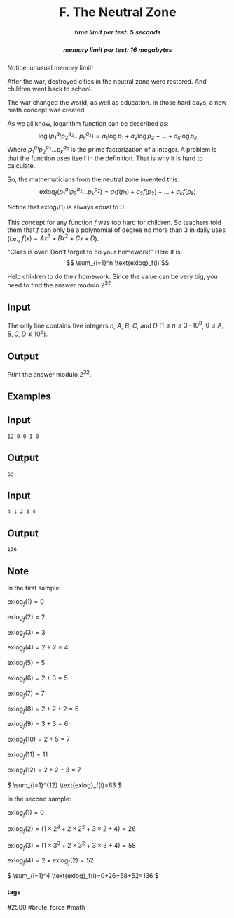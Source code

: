 <h1 style='text-align: center;'> F. The Neutral Zone</h1>

<h5 style='text-align: center;'>time limit per test: 5 seconds</h5>
<h5 style='text-align: center;'>memory limit per test: 16 megabytes</h5>

Notice: unusual memory limit!

After the war, destroyed cities in the neutral zone were restored. And children went back to school.

The war changed the world, as well as education. In those hard days, a new math concept was created.

As we all know, logarithm function can be described as: $$ \log(p_1^{a_1}p_2^{a_2}...p_k^{a_2}) = a_1 \log p_1 + a_2 \log p_2 + ... + a_k \log p_k $$ Where $p_1^{a_1}p_2^{a_2}...p_k^{a_2}$ is the prime factorization of a integer. A problem is that the function uses itself in the definition. That is why it is hard to calculate.

So, the mathematicians from the neutral zone invented this: $$ \text{exlog}_f(p_1^{a_1}p_2^{a_2}...p_k^{a_2}) = a_1 f(p_1) + a_2 f(p_2) + ... + a_k f(p_k) $$

Notice that $\text{exlog}_f(1)$ is always equal to $0$.

This concept for any function $f$ was too hard for children. So teachers told them that $f$ can only be a polynomial of degree no more than $3$ in daily uses (i.e., $f(x) = Ax^3+Bx^2+Cx+D$).

"Class is over! Don't forget to do your homework!" Here it is: $$ \sum_{i=1}^n \text{exlog}_f(i) $$

Help children to do their homework. Since the value can be very big, you need to find the answer modulo $2^{32}$.

## Input

The only line contains five integers $n$, $A$, $B$, $C$, and $D$ ($1 \le n \le 3 \cdot 10^8$, $0 \le A,B,C,D \le 10^6$).

## Output

Print the answer modulo $2^{32}$.

## Examples

## Input


```
12 0 0 1 0  

```
## Output


```
63  

```
## Input


```
4 1 2 3 4  

```
## Output


```
136  

```
## Note

In the first sample:

$\text{exlog}_f(1) = 0$

$\text{exlog}_f(2) = 2$

$\text{exlog}_f(3) = 3$

$\text{exlog}_f(4) = 2 + 2 = 4$

$\text{exlog}_f(5) = 5$

$\text{exlog}_f(6) = 2 + 3 = 5$

$\text{exlog}_f(7) = 7$

$\text{exlog}_f(8) = 2 + 2 + 2 = 6$

$\text{exlog}_f(9) = 3 + 3 = 6$

$\text{exlog}_f(10) = 2 + 5 = 7$

$\text{exlog}_f(11) = 11$

$\text{exlog}_f(12) = 2 + 2 + 3 = 7$

$ \sum_{i=1}^{12} \text{exlog}_f(i)=63 $

In the second sample:

$\text{exlog}_f(1) = 0$

$\text{exlog}_f(2) = (1 \times 2^3 + 2 \times 2^2 + 3 \times 2 + 4) = 26$

$\text{exlog}_f(3) = (1 \times 3^3 + 2 \times 3^2 + 3 \times 3 + 4) = 58$

$\text{exlog}_f(4) = 2 \times \text{exlog}_f(2) = 52$

$ \sum_{i=1}^4 \text{exlog}_f(i)=0+26+58+52=136 $



#### tags 

#2500 #brute_force #math 